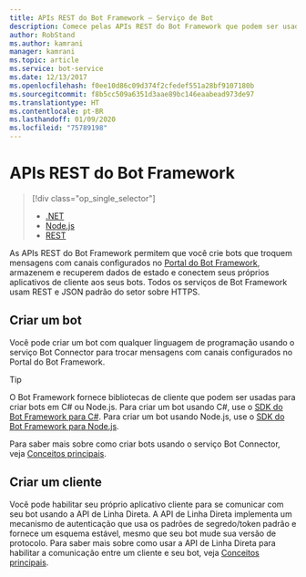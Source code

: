 ```yaml
---
title: APIs REST do Bot Framework – Serviço de Bot
description: Comece pelas APIs REST do Bot Framework que podem ser usadas para criar bots e clientes que se conectam aos bots.
author: RobStand
ms.author: kamrani
manager: kamrani
ms.topic: article
ms.service: bot-service
ms.date: 12/13/2017
ms.openlocfilehash: f0ee10d86c09d374f2cfedef551a28bf9107180b
ms.sourcegitcommit: f8b5cc509a6351d3aae89bc146eaabead973de97
ms.translationtype: HT
ms.contentlocale: pt-BR
ms.lasthandoff: 01/09/2020
ms.locfileid: "75789198"
---
```

# <a name="bot-framework-rest-apis"></a>APIs REST do Bot Framework
> [!div class="op_single_selector"]
> - [.NET](../dotnet/bot-builder-dotnet-overview.md)
> - [Node.js](../nodejs/bot-builder-nodejs-overview.md)
> - [REST](../rest-api/bot-framework-rest-overview.md)

As APIs REST do Bot Framework permitem que você crie bots que troquem mensagens com canais configurados no <a href="https://dev.botframework.com/" target="_blank">Portal do Bot Framework</a>, armazenem e recuperem dados de estado e conectem seus próprios aplicativos de cliente aos seus bots. Todos os serviços de Bot Framework usam REST e JSON padrão do setor sobre HTTPS.

## <a name="build-a-bot"></a>Criar um bot

Você pode criar um bot com qualquer linguagem de programação usando o serviço Bot Connector para trocar mensagens com canais configurados no Portal do Bot Framework. 

> [!TIP]
> O Bot Framework fornece bibliotecas de cliente que podem ser usadas para criar bots em C# ou Node.js. Para criar um bot usando C#, use o [SDK do Bot Framework para C#](../dotnet/bot-builder-dotnet-overview.md). Para criar um bot usando Node.js, use o [SDK do Bot Framework para Node.js](../nodejs/index.md). 

Para saber mais sobre como criar bots usando o serviço Bot Connector, veja [Conceitos principais](bot-framework-rest-connector-concepts.md).

## <a name="build-a-client"></a>Criar um cliente

Você pode habilitar seu próprio aplicativo cliente para se comunicar com seu bot usando a API de Linha Direta. A API de Linha Direta implementa um mecanismo de autenticação que usa os padrões de segredo/token padrão e fornece um esquema estável, mesmo que seu bot mude sua versão de protocolo. Para saber mais sobre como usar a API de Linha Direta para habilitar a comunicação entre um cliente e seu bot, veja [Conceitos principais](bot-framework-rest-direct-line-3-0-concepts.md). 